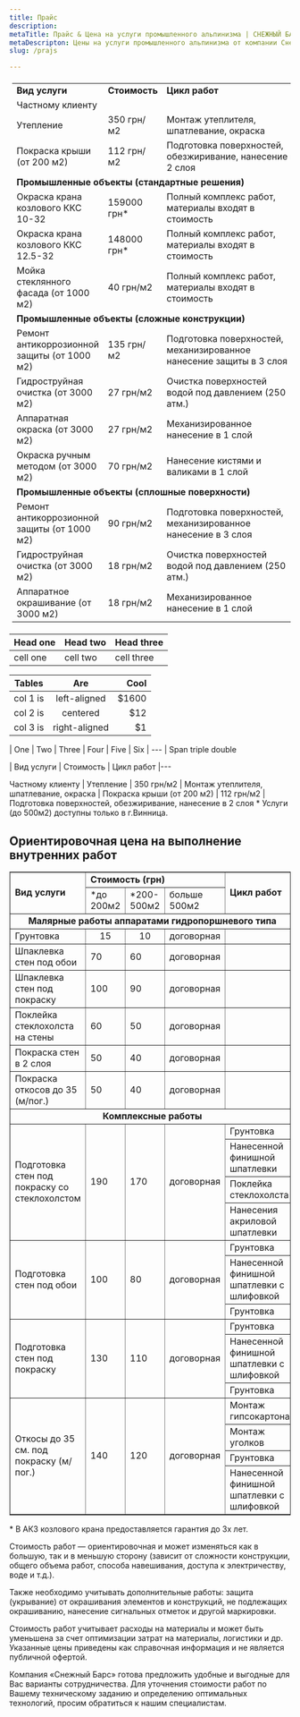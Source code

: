 ```yaml
---
title: Прайс 
description:
metaTitle: Прайс & Цена на услуги промышленного альпинизма | СНЕЖНЫЙ БАРС
metaDescripton: Цены на услуги промышленного альпинизма от компании Снежный Барс Вас приятно удивлят. Для заказа звоните ☎+38 (096) 555-30-92
slug: /prajs

---
```

<table style="padding: 5px;" cellspacing="0" cellpadding="0">
<tbody>
<tr>
<td style="text-align: left;"><strong>Вид услуги </strong></td>
<td style="text-align: left;"><strong>Стоимость</strong></td>
<td style="text-align: left;"><strong>Цикл работ</strong></td>
</tr>
<tr>
<td style="text-align: left;" colspan="3">Частному клиенту</td>
</tr>
<tr>
<td style="text-align: left;">Утепление</td>
<td style="text-align: left;">350 грн/м2</td>
<td style="text-align: left;">Монтаж утеплителя, шпатлевание, окраска</td>
</tr>
<tr>
<td style="text-align: left;">Покраска крыши (от 200 м2)</td>
<td style="text-align: left;">112 грн/м2</td>
<td style="text-align: left;">Подготовка поверхностей, обезжиривание, нанесение в 2 слоя</td>
</tr>
<tr>
<td style="text-align: left;" colspan="3"><strong>Промышленные объекты (стандартные решения)</strong></td>
</tr>
<tr>
<td style="text-align: left;">Окраска крана козлового ККС 10-32</td>
<td style="text-align: left;">159000 грн*</td>
<td style="text-align: left;">Полный комплекс работ, материалы входят в стоимость</td>
</tr>
<tr>
<td style="text-align: left;">Окраска крана козлового ККС 12.5-32</td>
<td style="text-align: left;">148000 грн*</td>
<td style="text-align: left;">Полный комплекс работ, материалы входят в стоимость</td>
</tr>
<tr>
<td style="text-align: left;">Мойка стеклянного фасада (от 1000 м2)</td>
<td style="text-align: left;">40 грн/м2</td>
<td style="text-align: left;">Полный комплекс работ, материалы входят в стоимость</td>
</tr>
<tr>
<td style="text-align: left;" colspan="3"><strong>Промышленные объекты (сложные конструкции)</strong></td>
</tr>
<tr>
<td style="text-align: left;">Ремонт антикоррозионной защиты (от 1000 м2)</td>
<td style="text-align: left;">135 грн/м2</td>
<td style="text-align: left;">Подготовка поверхностей, механизированное нанесение защиты в 3 слоя</td>
</tr>
<tr>
<td style="text-align: left;">Гидроструйная очистка (от 3000 м2)</td>
<td style="text-align: left;">27 грн/м2</td>
<td style="text-align: left;">Очистка поверхностей водой под давлением (250 атм.)</td>
</tr>
<tr>
<td style="text-align: left;">Аппаратная окраска (от 3000 м2)</td>
<td style="text-align: left;">27 грн/м2</td>
<td style="text-align: left;">Механизированное нанесение в 1 слой</td>
</tr>
<tr>
<td style="text-align: left;">Окраска ручным методом (от 3000 м2)</td>
<td style="text-align: left;">70 грн/м2</td>
<td style="text-align: left;">Нанесение кистями и валиками в 1 слой</td>
</tr>
<tr>
<td style="text-align: left;" colspan="3"><strong>Промышленные объекты (сплошные поверхности)</strong></td>
</tr>
<tr>
<td style="text-align: left;">Ремонт антикоррозионной защиты (от 1000 м2)</td>
<td style="text-align: left;">90 грн/м2</td>
<td style="text-align: left;">Подготовка поверхностей, механизированное нанесение в 3 слоя</td>
</tr>
<tr>
<td style="text-align: left;">Гидроструйная очистка (от 3000 м2)</td>
<td style="text-align: left;">18 грн/м2</td>
<td style="text-align: left;">Очистка поверхностей водой под давлением (250 атм.)</td>
</tr>
<tr>
<td style="text-align: left;">Аппаратное окрашивание (от 3000 м2)</td>
<td style="text-align: left;">18 грн/м2</td>
<td style="text-align: left;">Механизированное нанесение в 1 слой</td>
</tr>
</tbody>
</table>

| Head one | Head two | Head three |
| -------- | ---------| ---------- |
| cell one | cell two | cell three |

| Tables   |      Are      |  Cool |
|----------|:-------------:|------:|
| col 1 is |  left-aligned | $1600 |
| col 2 is |    centered   |   $12 |
| col 3 is | right-aligned |    $1 |

| One    | Two | Three | Four    | Five  | Six 
| --- 
| Span <td colspan=3>triple  <td colspan=2>double



| Вид услуги	| Стоимость	| Цикл работ
|---
<td colspan=3>Частному клиенту</td>
| Утепление	| 350 грн/м2	| Монтаж утеплителя, шпатлевание, окраска
| Покраска крыши (от 200 м2)	| 112 грн/м2	| Подготовка поверхностей, обезжиривание, нанесение в 2 слоя
* Услуги (до 500м2) доступны только в г.Винница.

## Ориентировочная цена на выполнение внутренних работ
<table dir="ltr" border="1" cellspacing="0" cellpadding="0"><colgroup> <col width="350" /> <col width="100" /> <col width="100" /> <col width="99" /> <col width="258" /></colgroup>
<tbody>
<tr>
<td colspan="1" rowspan="2" data-sheets-value="{&quot;1&quot;:2,&quot;2&quot;:&quot;вид услуги&quot;}">
<div><strong>Вид услуги</strong></div></td>
<td colspan="3" rowspan="1" data-sheets-value="{&quot;1&quot;:2,&quot;2&quot;:&quot;Стоимость (грн)&quot;}"><strong>Стоимость (грн)</strong></td>
<td colspan="1" rowspan="2" data-sheets-value="{&quot;1&quot;:2,&quot;2&quot;:&quot;цикл работ&quot;}">
<div><strong>Цикл работ</strong></div></td>
</tr>
<tr>
<td data-sheets-value="{&quot;1&quot;:2,&quot;2&quot;:&quot;*до 200м2&quot;}">*до 200м2</td>
<td data-sheets-value="{&quot;1&quot;:2,&quot;2&quot;:&quot;*200-500м2&quot;}">*200-500м2</td>
<td data-sheets-value="{&quot;1&quot;:2,&quot;2&quot;:&quot;больше 500м2&quot;}">больше 500м2</td>
</tr>
<tr>
<td style="text-align: center;" colspan="5" rowspan="1" data-sheets-value="{&quot;1&quot;:2,&quot;2&quot;:&quot;Малярные работы аппаратами гидропоршневого типа&quot;}"><strong>Малярные работы аппаратами гидропоршневого типа</strong></td>
</tr>
<tr>
<td style="text-align: left;" data-sheets-value="{&quot;1&quot;:2,&quot;2&quot;:&quot;Грунтовка&quot;}">Грунтовка</td>
<td style="text-align: center;" data-sheets-value="{&quot;1&quot;:3,&quot;3&quot;:15}">15</td>
<td style="text-align: center;" data-sheets-value="{&quot;1&quot;:3,&quot;3&quot;:10}">10</td>
<td style="text-align: center;" data-sheets-value="{&quot;1&quot;:2,&quot;2&quot;:&quot;договорная&quot;}">договорная</td>
<td style="text-align: left;" data-sheets-value="{&quot;1&quot;:2,&quot;2&quot;:&quot;договорная&quot;}"></td>
</tr>
<tr>
<td style="text-align: left;" data-sheets-value="{&quot;1&quot;:2,&quot;2&quot;:&quot;Шпаклевка стен под обои&quot;}">Шпаклевка стен под обои</td>
<td data-sheets-value="{&quot;1&quot;:3,&quot;3&quot;:70}">70</td>
<td data-sheets-value="{&quot;1&quot;:3,&quot;3&quot;:60}">60</td>
<td data-sheets-value="{&quot;1&quot;:2,&quot;2&quot;:&quot;договорная&quot;}">договорная</td>
<td data-sheets-value="{&quot;1&quot;:2,&quot;2&quot;:&quot;договорная&quot;}"></td>
</tr>
<tr>
<td style="text-align: left;" data-sheets-value="{&quot;1&quot;:2,&quot;2&quot;:&quot;Шпаклевка стен под покраску&quot;}">Шпаклевка стен под покраску</td>
<td data-sheets-value="{&quot;1&quot;:3,&quot;3&quot;:100}">100</td>
<td data-sheets-value="{&quot;1&quot;:3,&quot;3&quot;:90}">90</td>
<td data-sheets-value="{&quot;1&quot;:2,&quot;2&quot;:&quot;договорная&quot;}">договорная</td>
<td data-sheets-value="{&quot;1&quot;:2,&quot;2&quot;:&quot;договорная&quot;}"></td>
</tr>
<tr>
<td style="text-align: left;" data-sheets-value="{&quot;1&quot;:2,&quot;2&quot;:&quot;Поклейка стеклохолста на стены&quot;}">Поклейка стеклохолста на стены</td>
<td data-sheets-value="{&quot;1&quot;:3,&quot;3&quot;:60}">60</td>
<td data-sheets-value="{&quot;1&quot;:3,&quot;3&quot;:50}">50</td>
<td data-sheets-value="{&quot;1&quot;:2,&quot;2&quot;:&quot;договорная&quot;}">договорная</td>
<td data-sheets-value="{&quot;1&quot;:2,&quot;2&quot;:&quot;договорная&quot;}"></td>
</tr>
<tr>
<td style="text-align: left;" data-sheets-value="{&quot;1&quot;:2,&quot;2&quot;:&quot;Покраска стен в 2 слоя&quot;}">Покраска стен в 2 слоя</td>
<td data-sheets-value="{&quot;1&quot;:3,&quot;3&quot;:50}">50</td>
<td data-sheets-value="{&quot;1&quot;:3,&quot;3&quot;:40}">40</td>
<td data-sheets-value="{&quot;1&quot;:2,&quot;2&quot;:&quot;договорная&quot;}">договорная</td>
<td data-sheets-value="{&quot;1&quot;:2,&quot;2&quot;:&quot;договорная&quot;}"></td>
</tr>
<tr>
<td style="text-align: left;" data-sheets-value="{&quot;1&quot;:2,&quot;2&quot;:&quot;Покраска откосов до 35 (м/пог.)&quot;}">Покраска откосов до 35 (м/пог.)</td>
<td data-sheets-value="{&quot;1&quot;:3,&quot;3&quot;:50}">50</td>
<td data-sheets-value="{&quot;1&quot;:3,&quot;3&quot;:40}">40</td>
<td data-sheets-value="{&quot;1&quot;:2,&quot;2&quot;:&quot;договорная&quot;}">договорная</td>
<td data-sheets-value="{&quot;1&quot;:2,&quot;2&quot;:&quot;договорная&quot;}"></td>
</tr>
<tr>
<td style="text-align: center;" colspan="5" rowspan="1" data-sheets-value="{&quot;1&quot;:2,&quot;2&quot;:&quot;Комплексные работы:&quot;}"><strong>Комплексные работы</strong></td>
</tr>
<tr>
<td colspan="1" rowspan="4" data-sheets-value="{&quot;1&quot;:2,&quot;2&quot;:&quot;Подготовка стен под покраску со стеклохолстом&quot;}">
<div style="text-align: left;">Подготовка стен под покраску со стеклохолстом</div></td>
<td colspan="1" rowspan="4" data-sheets-value="{&quot;1&quot;:3,&quot;3&quot;:190}">
<div>190</div></td>
<td colspan="1" rowspan="4" data-sheets-value="{&quot;1&quot;:3,&quot;3&quot;:170}">
<div>170</div></td>
<td colspan="1" rowspan="4" data-sheets-value="{&quot;1&quot;:2,&quot;2&quot;:&quot;договорная&quot;}">
<div>договорная</div></td>
<td data-sheets-value="{&quot;1&quot;:2,&quot;2&quot;:&quot;Грунтовка&quot;}">Грунтовка</td>
</tr>
<tr>
<td data-sheets-value="{&quot;1&quot;:2,&quot;2&quot;:&quot;Нанесенной финишной шпатлевки&quot;}">Нанесенной финишной шпатлевки</td>
</tr>
<tr>
<td data-sheets-value="{&quot;1&quot;:2,&quot;2&quot;:&quot;Поклейка стеклохолста&quot;}">Поклейка стеклохолста</td>
</tr>
<tr>
<td data-sheets-value="{&quot;1&quot;:2,&quot;2&quot;:&quot;Нанесения акриловой шпатлевки&quot;}">Нанесения акриловой шпатлевки</td>
</tr>
<tr>
<td colspan="1" rowspan="3" data-sheets-value="{&quot;1&quot;:2,&quot;2&quot;:&quot;Подготовка стен под обои&quot;}">
<div style="text-align: left;">Подготовка стен под обои</div></td>
<td colspan="1" rowspan="3" data-sheets-value="{&quot;1&quot;:3,&quot;3&quot;:100}">
<div>100</div></td>
<td colspan="1" rowspan="3" data-sheets-value="{&quot;1&quot;:3,&quot;3&quot;:80}">
<div>80</div></td>
<td colspan="1" rowspan="3" data-sheets-value="{&quot;1&quot;:2,&quot;2&quot;:&quot;договорная&quot;}">
<div>договорная</div></td>
<td data-sheets-value="{&quot;1&quot;:2,&quot;2&quot;:&quot;Грунтовка&quot;}">Грунтовка</td>
</tr>
<tr>
<td data-sheets-value="{&quot;1&quot;:2,&quot;2&quot;:&quot;Нанесенной финишной шпатлевки с шлифовкой&quot;}">Нанесенной финишной шпатлевки с шлифовкой</td>
</tr>
<tr>
<td data-sheets-value="{&quot;1&quot;:2,&quot;2&quot;:&quot;Грунтовка&quot;}">Грунтовка</td>
</tr>
<tr>
<td colspan="1" rowspan="3" data-sheets-value="{&quot;1&quot;:2,&quot;2&quot;:&quot;Подготовка стен под покраску&quot;}">
<div style="text-align: left;">Подготовка стен под покраску</div></td>
<td colspan="1" rowspan="3" data-sheets-value="{&quot;1&quot;:3,&quot;3&quot;:130}">
<div>130</div></td>
<td colspan="1" rowspan="3" data-sheets-value="{&quot;1&quot;:3,&quot;3&quot;:110}">
<div>110</div></td>
<td colspan="1" rowspan="3" data-sheets-value="{&quot;1&quot;:2,&quot;2&quot;:&quot;договорная&quot;}">
<div>договорная</div></td>
<td data-sheets-value="{&quot;1&quot;:2,&quot;2&quot;:&quot;Грунтовка&quot;}">Грунтовка</td>
</tr>
<tr>
<td data-sheets-value="{&quot;1&quot;:2,&quot;2&quot;:&quot;Нанесенной финишной шпатлевки с шлифовкой&quot;}">Нанесенной финишной шпатлевки с шлифовкой</td>
</tr>
<tr>
<td data-sheets-value="{&quot;1&quot;:2,&quot;2&quot;:&quot;Грунтовка&quot;}">Грунтовка</td>
</tr>
<tr>
<td style="text-align: left;" colspan="1" rowspan="4" data-sheets-value="{&quot;1&quot;:2,&quot;2&quot;:&quot;Відкоси до 35см під фарбування (м/пог.)&quot;}">Откосы до 35 см. под покраску (м/пог.)</td>
<td colspan="1" rowspan="4" data-sheets-value="{&quot;1&quot;:3,&quot;3&quot;:140}">
<div>140</div></td>
<td colspan="1" rowspan="4" data-sheets-value="{&quot;1&quot;:3,&quot;3&quot;:120}">
<div>120</div></td>
<td colspan="1" rowspan="4" data-sheets-value="{&quot;1&quot;:2,&quot;2&quot;:&quot;договорная&quot;}">
<div>договорная</div></td>
<td data-sheets-value="{&quot;1&quot;:2,&quot;2&quot;:&quot;Монтаж гипсокартона&quot;}">Монтаж гипсокартона</td>
</tr>
<tr>
<td data-sheets-value="{&quot;1&quot;:2,&quot;2&quot;:&quot;Монтаж уголков&quot;}">Монтаж уголков</td>
</tr>
<tr>
<td data-sheets-value="{&quot;1&quot;:2,&quot;2&quot;:&quot;Грунтовка&quot;}">Грунтовка</td>
</tr>
<tr>
<td style="text-align: left;" data-sheets-value="{&quot;1&quot;:2,&quot;2&quot;:&quot;Нанесенной финишной шпатлевки с шлифовкой&quot;}">Нанесенной финишной шпатлевки с шлифовкой</td>
</tr>
</tbody>
</table>
* В АКЗ козлового крана предоставляется гарантия до 3х лет.

Стоимость работ — ориентировочная и может изменяться как в большую, так и в меньшую сторону (зависит от сложности конструкции, общего объема работ, способа навешивания, доступа к электричеству, воде и т.д.). 

Также необходимо учитывать дополнительные работы: защита (укрывание) от окрашивания элементов и конструкций, не подлежащих окрашиванию, нанесение сигнальных отметок и другой маркировки.

Стоимость работ учитывает расходы на материалы и может быть уменьшена за счет оптимизации затрат на материалы, логистики и др. Указанные цены приведены как справочная информация и не является публичной офертой.

Компания «Снежный Барс» готова предложить удобные и выгодные для Вас варианты сотрудничества. Для уточнения стоимости работ по Вашему техническому заданию и определению оптимальных технологий, просим обратиться к нашим специалистам.
